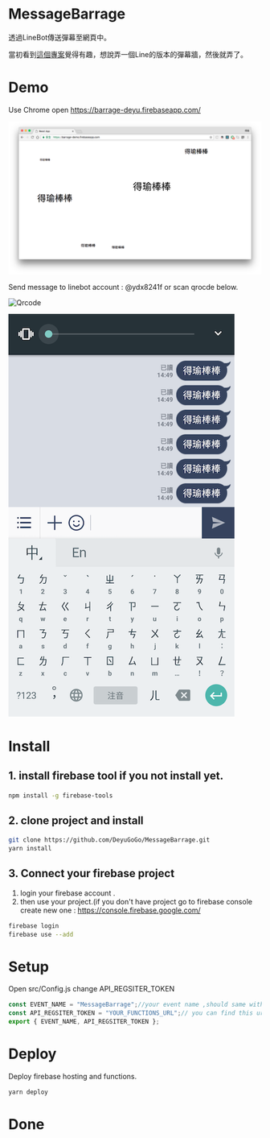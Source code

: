 # MessageBarrage
透過LineBot傳送彈幕至網頁中。

當初看到[這個專案](https://github.com/iammapping/wedding)覺得有趣，想說弄一個Line的版本的彈幕牆，然後就弄了。

# Demo

Use Chrome open https://barrage-deyu.firebaseapp.com/

![Wall picture](https://github.com/DeyuGoGo/MessageBarrage/blob/master/demowall.png?raw=true "teach 2")

Send message to linebot account : @ydx8241f
or scan qrocde below.

![Qrcode](https://qr-official.line.me/M/cjW6HKQZOh.png)

![Sender picture](https://github.com/DeyuGoGo/MessageBarrage/blob/master/demoline.png?raw=true "teach 2")

# Install
## 1. install firebase tool if you not install yet.
```sh
npm install -g firebase-tools
```
## 2. clone project and install
```sh
git clone https://github.com/DeyuGoGo/MessageBarrage.git
yarn install
```
## 3. Connect your firebase project
1. login your firebase account .
2. then use your project.(if you don't have project go to firebase console create new one : https://console.firebase.google.com/
```sh
firebase login
firebase use --add
```
# Setup
Open src/Config.js change API_REGSITER_TOKEN
```javascript
const EVENT_NAME = "MessageBarrage";//your event name ,should same with messagebarragehook.
const API_REGSITER_TOKEN = "YOUR_FUNCTIONS_URL";// you can find this url in your firebase console in functions tab. url ex : https://us-central1-yourfirebaseproject.cloudfunctions.net/addWebFcmToken
export { EVENT_NAME, API_REGSITER_TOKEN };
```
# Deploy
Deploy firebase hosting and functions.
```sh
yarn deploy
```
# Done 
